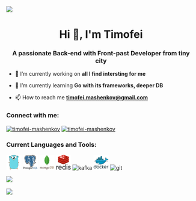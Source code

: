 <img src="https://kwork.ru/files/uploaded/a0/ce/e9/c334f9e576/telegram-cloud-photo-size-2-5204055153957794302-y.jpg"/>
<h1 align="center">Hi 👋, I'm Timofei</h1>
<h3 align="center">A passionate Back-end with Front-past Developer from tiny city</h3>

- 🔭 I’m currently working on **all I find intersting for me**

- 🌱 I’m currently learning **Go with its frameworks, deeper DB**

- 📫 How to reach me **timofei.mashenkov@gmail.com**

<h3 align="left">Connect with me:</h3>
<p align="left">
<a href="https://linkedin.com/in/timofei-mashenkov" target="blank"><img align="center" src="https://raw.githubusercontent.com/rahuldkjain/github-profile-readme-generator/master/src/images/icons/Social/linked-in-alt.svg" alt="timofei-mashenkov" height="30" width="40" /></a>
<a href="https://t.me/mashfeii_dev" target="blank"><img align="center" src="https://github.com/gauravghongde/social-icons/blob/master/SVG/Color/Telegram.svg" alt="timofei-mashenkov" height="30" width="40" /></a>
</p>

<h3 align="left">Current Languages and Tools:</h3>
<p align="left">
<img src="https://raw.githubusercontent.com/devicons/devicon/master/icons/go/go-original.svg" alt="go" width="40" height="40"/>
<img src="https://raw.githubusercontent.com/devicons/devicon/master/icons/postgresql/postgresql-original-wordmark.svg" alt="postgresql" width="40" height="40"/>
<img src="https://raw.githubusercontent.com/devicons/devicon/master/icons/mongodb/mongodb-original-wordmark.svg" alt="mongodb" width="40" height="40"/>
<img src="https://raw.githubusercontent.com/devicons/devicon/master/icons/redis/redis-original-wordmark.svg" alt="redis" width="40" height="40"/>
<img src="https://www.vectorlogo.zone/logos/apache_kafka/apache_kafka-icon.svg" alt="kafka" width="40" height="40"/>
<img src="https://raw.githubusercontent.com/devicons/devicon/master/icons/docker/docker-original-wordmark.svg" alt="docker" width="40" height="40"/>
<img src="https://www.vectorlogo.zone/logos/git-scm/git-scm-icon.svg" alt="git" width="40" height="40"/>

<p><img src="https://github-readme-stats.vercel.app/api/top-langs?username=mashfeii&layout=compact" /></p>
<img src="https://kwork.ru/files/uploaded/a0/ce/e9/c334f9e576/telegram-cloud-photo-size-2-5204055153957794302-y.jpg"/>
